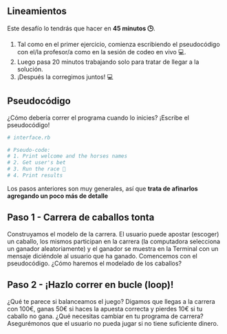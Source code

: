 ## Lineamientos

Este desafío lo tendrás que hacer en **45 minutos 🕒**.

1. Tal como en el primer ejercicio, comienza escribiendo el pseudocódigo con el/la profesor/a como en la sesión de codeo en vivo 💻.
2. Luego pasa 20 minutos trabajando solo para tratar de llegar a la solución.
3. ¡Después la corregimos juntos! 💻

## Pseudocódigo

¿Cómo debería correr el programa cuando lo inicies? ¡Escribe el pseudocódigo!

```ruby
# interface.rb

# Pseudo-code:
# 1. Print welcome and the horses names
# 2. Get user's bet
# 3. Run the race 🐴
# 4. Print results
```

Los pasos anteriores son muy generales, así que **trata de afinarlos agregando un poco más de detalle**

## Paso 1 - Carrera de caballos tonta

Construyamos el modelo de la carrera. El usuario puede apostar (escoger) un caballo, los mismos participan en la carrera (la computadora selecciona un ganador aleatoriamente) y el ganador se muestra en la Terminal con un mensaje diciéndole al usuario que ha ganado. Comencemos con el pseudocódigo. ¿Cómo haremos el modelado de los caballos?

## Paso 2 - ¡Hazlo correr en bucle (loop)!

¿Qué te parece si balanceamos el juego? Digamos que llegas a la carrera con 100€, ganas 50€ si haces la apuesta correcta y pierdes 10€ si tu caballo no gana. ¿Qué necesitas cambiar en tu programa de carrera? Asegurémonos que el usuario no pueda jugar si no tiene suficiente dinero.
